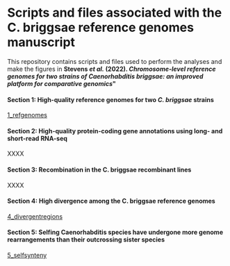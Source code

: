 # Scripts and files associated with the C. briggsae reference genomes manuscript

This repository contains scripts and files used to perform the analyses and make the figures in **Stevens _et al._ (2022). _Chromosome-level reference genomes for two strains of Caenorhabditis briggsae: an improved platform for comparative genomics_"**

#### Section 1: High-quality reference genomes for two _C. briggsae_ strains

[1_refgenomes](https://github.com/AndersenLab/briggsae_reference_genome_MS/tree/main/1_refgenomes)

#### Section 2: High-quality protein-coding gene annotations using long- and short-read RNA-seq

XXXX

#### Section 3: Recombination in the C. briggsae recombinant lines

XXXX

#### Section 4: High divergence among the C. briggsae reference genomes

[4_divergentregions](https://github.com/AndersenLab/briggsae_reference_genome_MS/tree/main/4_divergentregions)

#### Section 5: Selfing Caenorhabditis species have undergone more genome rearrangements than their outcrossing sister species

[5_selfsynteny](https://github.com/AndersenLab/briggsae_reference_genome_MS/tree/main/5_selfsynteny)

